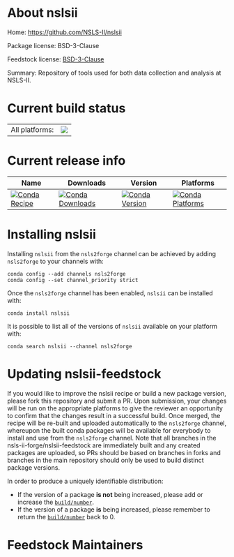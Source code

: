 About nslsii
============

Home: https://github.com/NSLS-II/nslsii

Package license: BSD-3-Clause

Feedstock license: [BSD-3-Clause](https://github.com/nsls-ii-forge/nslsii-feedstock/blob/master/LICENSE.txt)

Summary: Repository of tools used for both data collection and analysis at NSLS-II.

Current build status
====================


<table><tr><td>All platforms:</td>
    <td>
      <a href="https://dev.azure.com/nsls2forge/nsls2forge/_build/latest?definitionId=62&branchName=master">
        <img src="https://dev.azure.com/nsls2forge/nsls2forge/_apis/build/status/nslsii-feedstock?branchName=master">
      </a>
    </td>
  </tr>
</table>

Current release info
====================

| Name | Downloads | Version | Platforms |
| --- | --- | --- | --- |
| [![Conda Recipe](https://img.shields.io/badge/recipe-nslsii-green.svg)](https://anaconda.org/nsls2forge/nslsii) | [![Conda Downloads](https://img.shields.io/conda/dn/nsls2forge/nslsii.svg)](https://anaconda.org/nsls2forge/nslsii) | [![Conda Version](https://img.shields.io/conda/vn/nsls2forge/nslsii.svg)](https://anaconda.org/nsls2forge/nslsii) | [![Conda Platforms](https://img.shields.io/conda/pn/nsls2forge/nslsii.svg)](https://anaconda.org/nsls2forge/nslsii) |

Installing nslsii
=================

Installing `nslsii` from the `nsls2forge` channel can be achieved by adding `nsls2forge` to your channels with:

```
conda config --add channels nsls2forge
conda config --set channel_priority strict
```

Once the `nsls2forge` channel has been enabled, `nslsii` can be installed with:

```
conda install nslsii
```

It is possible to list all of the versions of `nslsii` available on your platform with:

```
conda search nslsii --channel nsls2forge
```




Updating nslsii-feedstock
=========================

If you would like to improve the nslsii recipe or build a new
package version, please fork this repository and submit a PR. Upon submission,
your changes will be run on the appropriate platforms to give the reviewer an
opportunity to confirm that the changes result in a successful build. Once
merged, the recipe will be re-built and uploaded automatically to the
`nsls2forge` channel, whereupon the built conda packages will be available for
everybody to install and use from the `nsls2forge` channel.
Note that all branches in the nsls-ii-forge/nslsii-feedstock are
immediately built and any created packages are uploaded, so PRs should be based
on branches in forks and branches in the main repository should only be used to
build distinct package versions.

In order to produce a uniquely identifiable distribution:
 * If the version of a package **is not** being increased, please add or increase
   the [``build/number``](https://docs.conda.io/projects/conda-build/en/latest/resources/define-metadata.html#build-number-and-string).
 * If the version of a package **is** being increased, please remember to return
   the [``build/number``](https://docs.conda.io/projects/conda-build/en/latest/resources/define-metadata.html#build-number-and-string)
   back to 0.

Feedstock Maintainers
=====================


